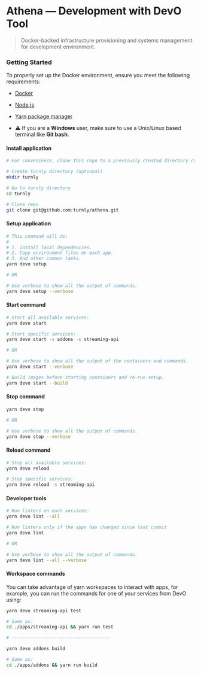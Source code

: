 # Athena — Development with DevO Tool

> Docker-backed infrastructure provisioning and systems management for development environment.

### Getting Started

To properly set up the Docker environment, ensure you meet the following requirements:

- [Docker](https://www.docker.com)
- [Node.js](https://nodejs.org/en/)
- [Yarn package manager](https://yarnpkg.com/getting-started/install)

- ⚠️ If you are a **Windows** user, make sure to use a Unix/Linux
based terminal like **Git bash**.

#### Install application

```sh
# For convenience, clone this repo to a previously created directory called turnly or turnly-apps.

# Create turnly directory (optional)
mkdir turnly

# Go to turnly directory
cd turnly

# Clone repo
git clone git@github.com:turnly/athena.git
```

#### Setup application

```sh
# This command will do:
#
# 1. Install local dependencies.
# 2. Copy environment files on each app.
# 3. And other common tasks.
yarn devo setup

# OR

# Use verbose to show all the output of commands.
yarn devo setup --verbose
```

#### Start command

```sh
# Start all available services:
yarn devo start

# Start specific services:
yarn devo start -s addons -s streaming-api

# OR

# Use verbose to show all the output of the containers and commands.
yarn devo start --verbose

# Build images before starting containers and re-run setup.
yarn devo start --build
```

#### Stop command

```sh
yarn devo stop

# OR

# Use verbose to show all the output of commands.
yarn devo stop --verbose
```

#### Reload command

```sh
# Stop all available services:
yarn devo reload

# Stop specific services:
yarn devo reload -s streaming-api
```

#### Developer tools

```sh
# Run linters on each services:
yarn devo lint --all

# Run linters only if the apps has changed since last commit
yarn devo lint

# OR

# Use verbose to show all the output of commands.
yarn devo lint --all --verbose
```

#### Workspace commands

You can take advantage of yarn workspaces to interact with apps, for example,
you can run the commands for one of your services from DevO using:

```sh
yarn devo streaming-api test

# Same as:
cd ./apps/streaming-api && yarn run test

# -------------------------------------

yarn devo addons build

# Same as:
cd ./apps/addons && yarn run build
```
